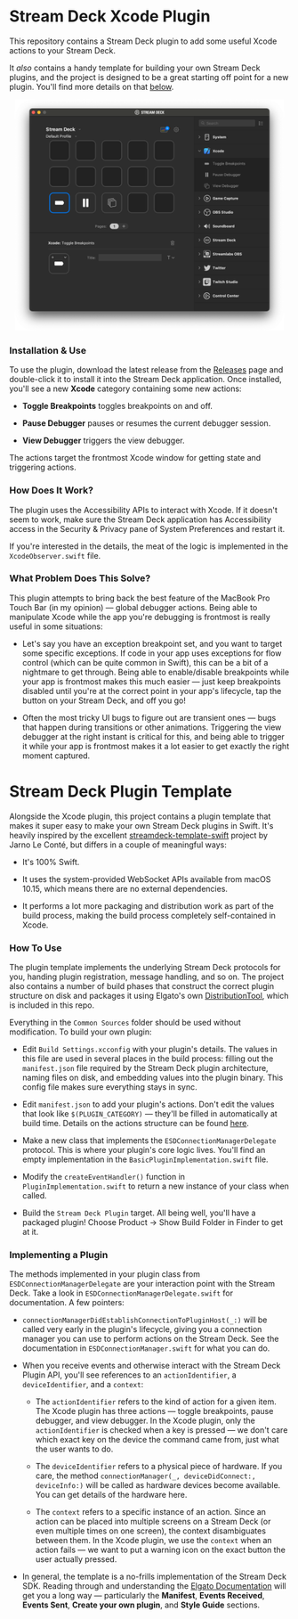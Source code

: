 #  Stream Deck Xcode Plugin

This repository contains a Stream Deck plugin to add some useful Xcode actions to your Stream Deck.

It _also_ contains a handy template for building your own Stream Deck plugins, and the project is designed to be a great starting off point for a new plugin. You'll find more details on that [below](#stream-deck-plugin-template).

<p align="center">
  <img src="https://github.com/ikenndac/xcode-streamdeck-plugin/blob/main/Documentation%20Images/Stream%20Deck%20Screenshot.png?raw=true" width="484" alt="Screenshot"/>
</p>


### Installation & Use

To use the plugin, download the latest release from the [Releases](https://github.com/iKenndac/xcode-streamdeck-plugin/releases) page and double-click it to install it into the Stream Deck application. Once installed, you'll see a new **Xcode** category containing some new actions:

- **Toggle Breakpoints** toggles breakpoints on and off.

- **Pause Debugger** pauses or resumes the current debugger session.

- **View Debugger** triggers the view debugger.

The actions target the frontmost Xcode window for getting state and triggering actions.


### How Does It Work?

The plugin uses the Accessibility APIs to interact with Xcode. If it doesn't seem to work, make sure the Stream Deck application has Accessibility access in the Security & Privacy pane of System Preferences and restart it.

If you're interested in the details, the meat of the logic is implemented in the `XcodeObserver.swift` file.


### What Problem Does This Solve?

This plugin attempts to bring back the best feature of the MacBook Pro Touch Bar (in my opinion) — global debugger actions. Being able to manipulate Xcode while the app you're debugging is frontmost is really useful in some situations:

- Let's say you have an exception breakpoint set, and you want to target some specific exceptions. If code in your app uses exceptions for flow control (which can be quite common in Swift), this can be a bit of a nightmare to get through. Being able to enable/disable breakpoints while your app is frontmost makes this much easier — just keep breakpoints disabled until you're at the correct point in your app's lifecycle, tap the button on your Stream Deck, and off you go!

- Often the most tricky UI bugs to figure out are transient ones — bugs that happen during transitions or other animations. Triggering the view debugger at the right instant is critical for this, and being able to trigger it while your app is frontmost makes it a lot easier to get exactly the right moment captured.


# Stream Deck Plugin Template

Alongside the Xcode plugin, this project contains a plugin template that makes it super easy to make your own Stream Deck plugins in Swift. It's heavily inspired by the excellent [streamdeck-template-swift](https://github.com/JarnoLeConte/streamdeck-template-swift) project by Jarno Le Conté, but differs in a couple of meaningful ways:

- It's 100% Swift.

- It uses the system-provided WebSocket APIs available from macOS 10.15, which means there are no external dependencies.

- It performs a lot more packaging and distribution work as part of the build process, making the build process completely self-contained in Xcode.


### How To Use

The plugin template implements the underlying Stream Deck protocols for you, handing plugin registration, message handling, and so on. The project also contains a number of build phases that construct the correct plugin structure on disk and packages it using Elgato's own [DistributionTool](https://developer.elgato.com/documentation/stream-deck/sdk/exporting-your-plugin/), which is included in this repo.

 Everything in the `Common Sources` folder should be used without modification. To build your own plugin:

- Edit `Build Settings.xcconfig` with your plugin's details. The values in this file are used in several places in the build process: filling out the `manifest.json` file required by the Stream Deck plugin architecture, naming files on disk, and embedding values into the plugin binary. This config file makes sure everything stays in sync.

- Edit `manifest.json` to add your plugin's actions. Don't edit the values that look like `$(PLUGIN_CATEGORY)` — they'll be filled in automatically at build time. Details on the actions structure can be found [here](https://developer.elgato.com/documentation/stream-deck/sdk/manifest/).

- Make a new class that implements the `ESDConnectionManagerDelegate` protocol. This is where your plugin's core logic lives. You'll find an empty implementation in the `BasicPluginImplementation.swift` file.

- Modify the `createEventHandler()` function in `PluginImplementation.swift` to return a new instance of your class when called.

- Build the `Stream Deck Plugin` target. All being well, you'll have a packaged plugin! Choose Product → Show Build Folder in Finder to get at it.

### Implementing a Plugin

The methods implemented in your plugin class from `ESDConnectionManagerDelegate` are your interaction point with the Stream Deck. Take a look in `ESDConnectionManagerDelegate.swift` for documentation. A few pointers:

- `connectionManagerDidEstablishConnectionToPluginHost(_:)` will be called very early in the plugin's lifecycle, giving you a connection manager you can use to perform actions on the Stream Deck. See the documentation in `ESDConnectionManager.swift` for what you can do.

- When you receive events and otherwise interact with the Stream Deck Plugin API, you'll see references to an `actionIdentifier`,  a `deviceIdentifier`, and a `context`:

    - The `actionIdentifier` refers to the kind of action for a given item. The Xcode plugin has three actions — toggle breakpoints, pause debugger, and view debugger. In the Xcode plugin, only the `actionIdentifier` is checked when a key is pressed — we don't care which exact key on the device the command came from, just what the user wants to do.

    - The `deviceIdentifier` refers to a physical piece of hardware. If you care, the method `connectionManager(_, deviceDidConnect:, deviceInfo:)` will be called as hardware devices become available. You can get details of the hardware here.

    - The `context` refers to a specific instance of an action. Since an action can be placed into multiple screens on a Stream Deck (or even multiple times on one screen), the context disambiguates between them. In the Xcode plugin, we use the `context` when an action fails — we want to put a warning icon on the exact button the user actually pressed.

- In general, the template is a no-frills implementation of the Stream Deck SDK. Reading through and understanding the [Elgato Documentation](https://developer.elgato.com/documentation/stream-deck/sdk/overview/) will get you a long way — particularly the **Manifest**, **Events Received**, **Events Sent**, **Create your own plugin**, and **Style Guide** sections.

